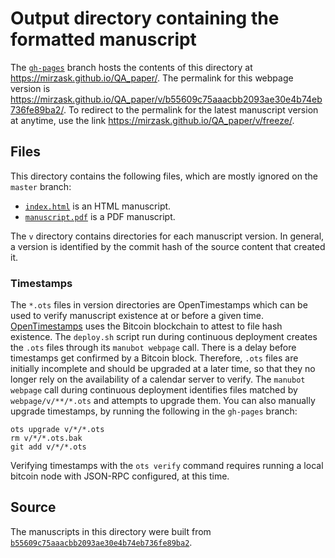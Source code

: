 # Output directory containing the formatted manuscript

The [`gh-pages`](https://github.com/mirzask/QA_paper/tree/gh-pages) branch hosts the contents of this directory at <https://mirzask.github.io/QA_paper/>.
The permalink for this webpage version is <https://mirzask.github.io/QA_paper/v/b55609c75aaacbb2093ae30e4b74eb736fe89ba2/>.
To redirect to the permalink for the latest manuscript version at anytime, use the link <https://mirzask.github.io/QA_paper/v/freeze/>.

## Files

This directory contains the following files, which are mostly ignored on the `master` branch:

+ [`index.html`](index.html) is an HTML manuscript.
+ [`manuscript.pdf`](manuscript.pdf) is a PDF manuscript.

The `v` directory contains directories for each manuscript version.
In general, a version is identified by the commit hash of the source content that created it.

### Timestamps

The `*.ots` files in version directories are OpenTimestamps which can be used to verify manuscript existence at or before a given time.
[OpenTimestamps](https://opentimestamps.org/) uses the Bitcoin blockchain to attest to file hash existence.
The `deploy.sh` script run during continuous deployment creates the `.ots` files through its `manubot webpage` call.
There is a delay before timestamps get confirmed by a Bitcoin block.
Therefore, `.ots` files are initially incomplete and should be upgraded at a later time, so that they no longer rely on the availability of a calendar server to verify.
The `manubot webpage` call during continuous deployment identifies files matched by `webpage/v/**/*.ots` and attempts to upgrade them.
You can also manually upgrade timestamps, by running the following in the `gh-pages` branch:

```shell
ots upgrade v/*/*.ots
rm v/*/*.ots.bak
git add v/*/*.ots
```

Verifying timestamps with the `ots verify` command requires running a local bitcoin node with JSON-RPC configured, at this time.

## Source

The manuscripts in this directory were built from
[`b55609c75aaacbb2093ae30e4b74eb736fe89ba2`](https://github.com/mirzask/QA_paper/commit/b55609c75aaacbb2093ae30e4b74eb736fe89ba2).

